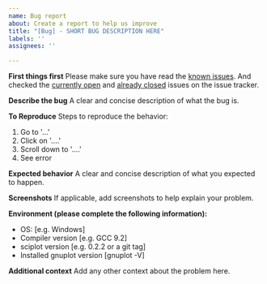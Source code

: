 ```yaml
---
name: Bug report
about: Create a report to help us improve
title: "[Bug] - SHORT BUG DESCRIPTION HERE"
labels: ''
assignees: ''

---
```


**First things first**
Please make sure you have read the [known issues](https://sciplot.github.io/known_issues/). And checked the [currently open](https://github.com/sciplot/sciplot/issues) and [already closed](https://github.com/sciplot/sciplot/issues?q=is%3Aissue+is%3Aclosed) issues on the issue tracker.

**Describe the bug**
A clear and concise description of what the bug is.

**To Reproduce**
Steps to reproduce the behavior:
1. Go to '...'
2. Click on '....'
3. Scroll down to '....'
4. See error

**Expected behavior**
A clear and concise description of what you expected to happen.

**Screenshots**
If applicable, add screenshots to help explain your problem.

**Environment (please complete the following information):**
 - OS: [e.g. Windows]
 - Compiler version [e.g. GCC 9.2]
 - sciplot version [e.g. 0.2.2 or a git tag]
 - Installed gnuplot version [gnuplot -V]

**Additional context**
Add any other context about the problem here.
